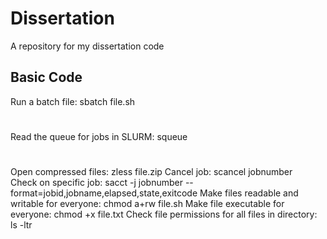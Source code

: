 # Dissertation
A repository for my dissertation code 

## Basic Code 

Run a batch file:    sbatch file.sh 
#
Read the queue for jobs in SLURM:    squeue 
#
Open compressed files:    zless file.zip 
Cancel job:    scancel jobnumber  
Check on specific job:  sacct -j jobnumber --format=jobid,jobname,elapsed,state,exitcode 
Make files readable and writable for everyone:  chmod a+rw file.sh 
Make file executable for everyone:  chmod +x file.txt 
Check file permissions for all files in directory:  ls -ltr 
